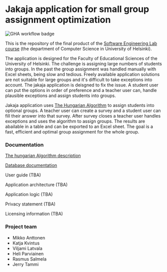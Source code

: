 # Jakaja application for small group assignment optimization
![GHA workflow badge](https://github.com/piryopt/pienryhmien-optimointi/workflows/CI/badge.svg)

This is the repository of the final product of the [Software Engineering Lab course](https://studies.helsinki.fi/courses/cur/otm-96ddc0a9-a15b-4717-bfdc-23872092b730) (the department of Computer Science in University of Helsinki). 

The application is designed for the Faculty of Educational Sciences of the University of Helsinki. The challenge is assigning large numbers of students into groups. In the past the group assignment was handled manually with Excel sheets, being slow and tedious. Freely available application solutions are not suitable for large groups and it's difficult to take exceptions into account. The jakaja application is deisgned to fix the issue. A student user can put the options in order of preference and a teacher user can, handle plausible exceptions and assign students into groups.

Jakaja application uses [The Hungarian Algorithm](https://en.wikipedia.org/wiki/Hungarian_algorithm) to assign students into optional groups. A teacher user can create a survey and a student user can fill their answer into that survey. After survey closes a teacher user handles exceptions and uses the algorithm to assign groups. The results are abailable in a table and can be exported to an Excel sheet. The goal is a fast, efficient and optimal group assignment for the whole group.


### Documentation

[The hungarian Algorithm description](https://github.com/piryopt/pienryhmien-optimointi/blob/main/documentation/hungarian.md)

[Database documentation](https://github.com/piryopt/pienryhmien-optimointi/blob/main/documentation/database_docs)

User guide (TBA)

Application architecture (TBA)

Application logic (TBA)

Privacy statement (TBA)

Licensing information (TBA)


### Project team

- Mikko Anttonen
- Katja Kvintus
- Viljami Latvala
- Heli Parviainen
- Rasmus Salmela
- Jerry Tammi
